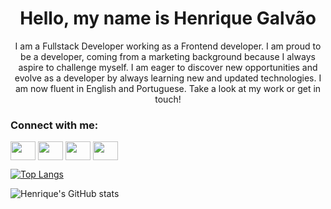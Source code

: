 <h1 align="center">Hello, my name is <span color="blue">Henrique Galvão</span></h1>

<p align="center">I am a Fullstack Developer working as a Frontend developer. I am proud to be a developer, coming from a marketing background because I always aspire to challenge myself. I am eager to discover new opportunities and evolve as a developer by always learning new and updated technologies. I am now fluent in English and Portuguese. Take a look at my work or get in touch!</p>

<p align="center">
<h3 align="left">Connect with me:</h3>
<p align="left">
<a href="your link" target="blank"><img align="center" src="https://cdn.jsdelivr.net/npm/simple-icons@3.0.1/icons/twitter.svg" alt="" height="30" width="40" /></a>
<a href="your link" target="blank"><img align="center" src="https://cdn.jsdelivr.net/npm/simple-icons@3.0.1/icons/linkedin.svg" alt="" height="30" width="40" /></a>
<a href="your link" target="blank"><img align="center" src="https://cdn.jsdelivr.net/npm/simple-icons@3.0.1/icons/instagram.svg" alt="" height="30" width="40" /></a>
<a href="your link" target="blank"><img align="center" src="https://cdn.jsdelivr.net/npm/simple-icons@3.0.1/icons/youtube.svg" alt="" height="30" width="40" /></a>
</p>

[![Top Langs](https://github-readme-stats.vercel.app/api/top-langs/?username=hgalvao98&layout=compact)](https://github.com/hgalvao98/github-readme-stats)
</p>

![Henrique's GitHub stats](https://github-readme-stats.vercel.app/api?username=hgalvao98&show_icons=true)

